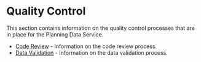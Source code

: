 # Quality Control

This section contains information on the quality control processes that are in place for the Planning Data Service.

- [Code Review](/development/quality-control/code-review/) - Information on the code review process.
- [Data Validation](/development/quality-control/data-validation/) - Information on the data validation process.
